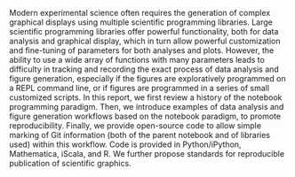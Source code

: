 Modern experimental science often requires the generation of complex graphical displays using multiple scientific programming libraries. Large scientific programming libraries offer powerful functionality, both for data analysis and graphical display, which in turn allow powerful customization and fine-tuning of parameters for both analyses and plots. However, the ability to use a wide array of functions with many parameters leads to difficulty in tracking and recording the exact process of data analysis and figure generation, especially if the figures are exploratively programmed on a REPL command line, or if figures are programmed in a series of small customized scripts. In this report, we first review a history of the notebook programming paradigm. Then, we introduce examples of data analysis and figure generation workflows based on the notebook paradigm, to promote reproducibility. Finally, we provide open-source code to allow simple marking of Git information (both of the parent notebook and of libraries used) within this workflow. Code is provided  in Python/iPython, Mathematica, iScala, and R. We further propose standards for reproducible publication of scientific graphics.